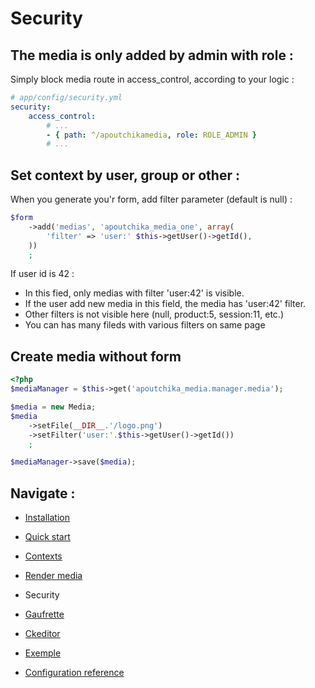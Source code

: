 Security
========

The media is only added by admin with role :
--------------------------------------------

Simply block media route in access_control, according to your logic :

```yaml
# app/config/security.yml
security:
    access_control:
        # ...
        - { path: ^/apoutchikamedia, role: ROLE_ADMIN }
        # ...
```


Set context by user, group or other :
-------------------------------------

When you generate you'r form, add filter parameter (default is null) :

```php
$form
    ->add('medias', 'apoutchika_media_one', array(
        'filter' => 'user:' $this->getUser()->getId(),
    ))
    ;
```
If user id is 42 :

* In this fied, only medias with filter 'user:42' is visible.
* If the user add new media in this field, the media has 'user:42' filter.
* Other filters is not visible here (null, product:5, session:11, etc.)
* You can has many fileds with various filters on same page


Create media without form
--------------------------

```php
<?php
$mediaManager = $this->get('apoutchika_media.manager.media');

$media = new Media;
$media
    ->setFile(__DIR__.'/logo.png')
    ->setFilter('user:'.$this->getUser()->getId())
    ;

$mediaManager->save($media);
```

Navigate :
----------

* [Installation](install.md)
* [Quick start](quickstart.md)
* [Contexts](contexts.md)
* [Render media](rendermedia.md)
* Security
* [Gaufrette](gaufrette.md)
* [Ckeditor](ckeditor.md)

* [Exemple](exemple.md)
* [Configuration reference](configuration_reference.md)
